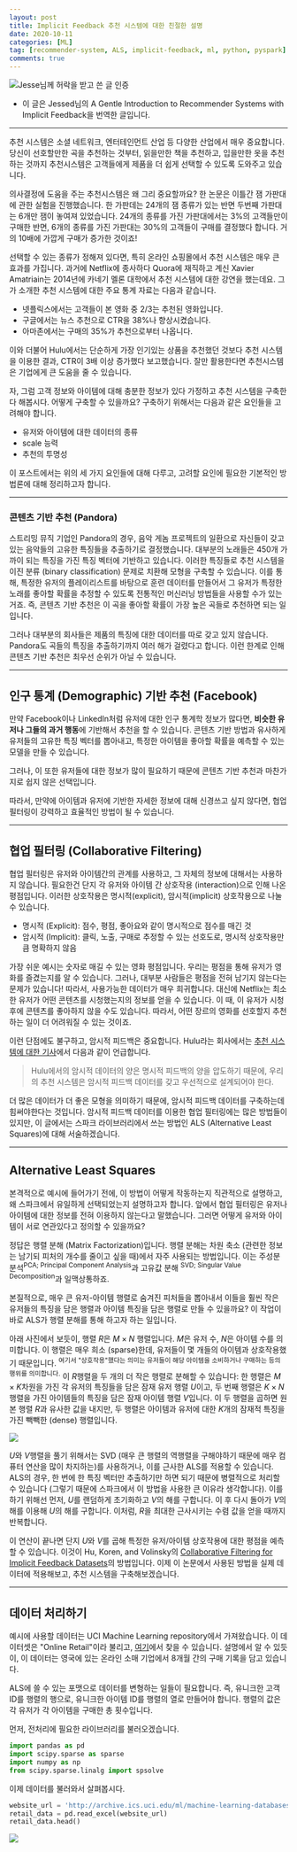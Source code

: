 ```yaml
---
layout: post
title: Implicit Feedback 추천 시스템에 대한 친절한 설명
date: 2020-10-11
categories: [ML]
tag: [recommender-system, ALS, implicit-feedback, ml, python, pyspark]
comments: true
---
```


![Jesse님께 허락을 받고 쓴 글 인증](../../images/jesse-allow.png)

* 이 글은 Jessed님의 A Gentle Introduction to Recommender Systems with Implicit Feedback을 번역한 글입니다.

---

추천 시스템은 소셜 네트워크, 엔터테인먼트 산업 등 다양한 산업에서 매우 중요합니다. 당신이 선호할만한 곡을 추천하는 것부터, 읽을만한 책을 추천하고, 입을만한 옷을 추천하는 것까지 추천시스템은 고객들에게 제품을 더 쉽게 선택할 수 있도록 도와주고 있습니다.

의사결정에 도움을 주는 추천시스템은 왜 그리 중요할까요? 한 논문은 이틀간 잼 가판대에 관한 실험을 진행했습니다. 한 가판데는 24개의 잼 종류가 있는 반면 두번째 가판대는 6개만 잼이 놓여져 있었습니다. 24개의 종류를 가진 가판대에서는 3%의 고객들만이 구매한 반면, 6개의 종류를 가진 가판대는 30%의 고객들이 구매를 결정했다 합니다. 거의 10배에 가깝게 구매가 증가한 것이죠!

선택할 수 있는 종류가 정해져 있다면, 특히 온라인 쇼핑몰에서 추천 시스템은 매우 큰 효과를 가집니다. 과거에 Netflix에 종사하다 Quora에 재직하고 계신 Xavier Amatriain는 2014년에 카네기 멜론 대학에서 추천 시스템에 대한 강연을 했는데요. 그가 소개한 추천 시스템에 대한 주요 통계 자료는 다음과 같습니다.
* 넷플릭스에서는 고객들이 본 영화 중 2/3는 추천된 영화입니다.
* 구글에서는 뉴스 추천으로 CTR을 38%나 향상시켰습니다.
* 아마존에서는 구매의 35%가 추천으로부터 나옵니다.

이와 더불어 Hulu에서는 단순하게 가장 인기있는 상품을 추천했던 것보다 추천 시스템을 이용한 결과, CTR이 3배 이상 증가했다 보고했습니다. 잘만 활용한다면 추천시스템은 기업에게 큰 도움을 줄 수 있습니다.

자, 그럼 고객 정보와 아이템에 대해 충분한 정보가 있다 가정하고 추천 시스템을 구축한다 해봅시다. 어떻게 구축할 수 있을까요? 구축하기 위해서는 다음과 같은 요인들을 고려해야 합니다.
* 유저와 아이템에 대한 데이터의 종류
* scale 능력
* 추천의 투명성

이 포스트에서는 위의 세 가지 요인들에 대해 다루고, 고려할 요인에 필요한 기본적인 방법론에 대해 정리하고자 합니다.

---
### 콘텐츠 기반 추천 (Pandora)

스트리밍 뮤직 기업인 Pandora의 경우, 음악 게놈 프로젝트의 일환으로 자신들이 갖고 있는 음악들의 고유한 특징들을 추출하기로 결정했습니다. 대부분의 노래들은 450개 가까이 되는 특징을 가진 특징 벡터에 기반하고 있습니다. 이러한 특징들로 추천 시스템을 이진 분류 (binary classification) 문제로 치환해 모형을 구축할 수 있습니다. 이를 통해, 특정한 유저의 플레이리스트를 바탕으로 훈련 데이터를 만들어서 그 유저가 특정한 노래를 좋아할 확률을 추정할 수 있도록 전통적인 머신러닝 방법들을 사용할 수가 있는거죠. 즉, 콘텐츠 기반 추천은 이 곡을 좋아할 확률이 가장 높은 곡들로 추천하면 되는 일입니다.

그러나 대부분의 회사들은 제품의 특징에 대한 데이터를 따로 갖고 있지 않습니다. Pandora도 곡들의 특징을 추출하기까지 여러 해가 걸렸다고 합니다. 이런 한계로 인해 콘텐츠 기반 추천은 최우선 순위가 아닐 수 있습니다.

---
## 인구 통계 (Demographic) 기반 추천 (Facebook)

만약 Facebook이나 LinkedIn처럼 유저에 대한 인구 통계학 정보가 많다면, **비슷한 유저나 그들의 과거 행동**에 기반해서 추천을 할 수 있습니다. 콘텐츠 기반 방법과 유사하게 유저들의 고유한 특징 벡터를 뽑아내고, 특정한 아이템을 좋아할 확률을 예측할 수 있는 모델을 만들 수 있습니다.

그러나, 이 또한 유저들에 대한 정보가 많이 필요하기 때문에 콘텐츠 기반 추천과 마찬가지로 쉽지 않은 선택입니다.

따라서, 만약에 아이템과 유저에 기반한 자세한 정보에 대해 신경쓰고 싶지 않다면, 협업 필터링이 강력하고 효율적인 방법이 될 수 있습니다.

---
## 협업 필터링 (Collaborative Filtering)

협업 필터링은 유저와 아이템간의 관계를 사용하고, 그 자체의 정보에 대해서는 사용하지 않습니다. 필요한건 단지 각 유저와 아이템 간 상호작용 (interaction)으로 인해 나온 평점입니다. 이러한 상호작용은 명시적(explicit), 암시적(implicit) 상호작용으로 나눌 수 있습니다.

* 명시적 (Explicit): 점수, 평점, 좋아요와 같이 명시적으로 점수를 매긴 것
* 암시적 (Implicit): 클릭, 노출, 구매로 추정할 수 있는 선호도로, 명시적 상호작용만큼 명확하지 않음

가장 쉬운 예시는 숫자로 매길 수 있는 영화 평점입니다. 우리는 평점을 통해 유저가 영화를 즐겼는지를 알 수 있습니다. 그러나, 대부분 사람들은 평점을 전혀 남기지 않는다는 문제가 있습니다! 따라서, 사용가능한 데이터가 매우 희귀합니다. 대신에 Netflix는 최소한 유저가 어떤 콘텐츠를 시청했는지의 정보를 얻을 수 있습니다. 이 때, 이 유저가 시청 후에 콘텐츠를 좋아하지 않을 수도 있습니다. 따라서, 어떤 장르의 영화를 선호할지 추천하는 일이 더 어려워질 수 있는 것이죠.

이런 단점에도 불구하고, 암시적 피드백은 중요합니다. Hulu라는 회사에서는 [추천 시스템에 대한 기사](http://tech.hulu.com/blog/2011/09/19/recommendation-system/)에서 다음과 같이 언급합니다.

> Hulu에서의 암시적 데이터의 양은 명시적 피드백의 양을 압도하기 때문에, 우리의 추천 시스템은 암시적 피드백 데이터를 갖고 우선적으로 설계되어야 한다.

더 많은 데이터가 더 좋은 모형을 의미하기 때문에, 암시적 피드백 데이터를 구축하는데 힘써야한다는 것입니다. 암시적 피드백 데이터를 이용한 협업 필터링에는 많은 방법들이 있지만, 이 글에서는 스파크 라이브러리에서 쓰는 방법인 ALS (Alternative Least Squares)에 대해 서술하겠습니다.

---
## Alternative Least Squares

본격적으로 예시에 들어가기 전에, 이 방법이 어떻게 작동하는지 직관적으로 설명하고, 왜 스파크에서 유일하게 선택되었는지 설명하고자 합니다. 앞에서 협업 필터링은 유저나 아이템에 대한 정보를 전혀 이용하지 않는다고 말했습니다. 그러면 어떻게 유저와 아이템이 서로 연관있다고 정의할 수 있을까요?

정답은 행렬 분해 (Matrix Factorization)입니다. 행렬 분해는 차원 축소 (관련한 정보는 남기되 피처의 개수를 줄이고 싶을 때)에서 자주 사용되는 방법입니다. 이는 주성분 분석<sup>PCA; Principal Component Analysis</sup>과 고유값 분해 <sup>SVD; Singular Value Decomposition</sup>과 일맥상통하죠.

본질적으로, 매우 큰 유저-아이템 행렬로 숨겨진 피처들을 뽑아내서 이들을 훨씬 작은 유저들의 특징을 담은 행렬과 아이템 특징을 담은 행렬로 만들 수 있을까요? 이 작업이 바로 ALS가 행렬 분해를 통해 하고자 하는 일입니다.

아래 사진에서 보듯이, 행렬 $R$은 $M \times N$ 행렬입니다. $M$은 유저 수, $N$은 아이템 수를 의미합니다. 이 행렬은 매우 희소 (sparse)한데, 유저들이 몇 개들의 아이템과 상호작용했기 때문입니다. <sup>여기서 "상호작용"했다는 의미는 유저들이 해당 아이템을 소비하거나 구매하는 등의 행위를 의미합니다.</sup> 이 $R$행렬을 두 개의 더 작은 행렬로 분해할 수 있습니다: 한 행렬은 $M\times K$차원을 가진 각 유저의 특징들을 담은 잠재 유저 행렬 $U$이고, 두 번째 행렬은 $K\times N$행렬을 가진 아이템들의 특징을 담은 잠재 아이템 행렬 $V$입니다. 이 두 행렬을 곱하면 원본 행렬 $R$과 유사한 값을 내지만, 두 행렬은 아이템과 유저에 대한 $K$개의 잠재적 특징을 가진 빽빽한 (dense) 행렬입니다.

![](../../images/als_matrix.png)

$U$와 $V$행렬을 풀기 위해서는 SVD (매우 큰 행렬의 역행렬을 구해야하기 때문에 매우 컴퓨터 연산을 많이 차지하는)를 사용하거나, 이를 근사한 ALS를 적용할 수 있습니다. ALS의 경우, 한 번에 한 특징 벡터만 추출하기만 하면 되기 때문에 병렬적으로 처리할 수 있습니다 (그렇기 때문에 스파크에서 이 방법을 사용한 큰 이유라 생각합니다). 이를 하기 위해선 먼저, $U$를 랜덤하게 초기화하고 $V$의 해를 구합니다. 이 후 다시 돌아가 $V$의 해를 이용해 $U$의 해를 구합니다. 이처럼, $R$을 최대한 근사시키는 수렴 값을 얻을 때까지 반복합니다.

이 연산이 끝나면 단지 $U$와 $V$를 곱해 특정한 유저/아이템 상호작용에 대한 평점을 예측할 수 있습니다. 이것이 Hu, Koren, and Volinsky의 [Collaborative Filtering for Implicit Feedback Datasets](http://yifanhu.net/PUB/cf.pdf)의 방법입니다. 이제 이 논문에서 사용된 방법을 실제 데이터에 적용해보고, 추천 시스템을 구축해보겠습니다.

---
## 데이터 처리하기

예시에 사용할 데이터는 UCI Machine Learning repository에서 가져왔습니다. 이 데이터셋은 "Online Retail"이라 불리고, [여기](https://archive.ics.uci.edu/ml/datasets/Online+Retail)에서 찾을 수 있습니다. 설명에서 알 수 있듯이, 이 데이터는 영국에 있는 온라인 소매 기업에서 8개월 간의 구매 기록을 담고 있습니다.

ALS에 쓸 수 있는 포맷으로 데이터를 변형하는 일들이 필요합니다. 즉, 유니크한 고객 ID를 행렬의 행으로, 유니크한 아이템 ID를 행렬의 열로 만들어야 합니다. 행렬의 값은 각 유저가 각 아이템을 구매한 총 횟수입니다.

먼저, 전처리에 필요한 라이브러리를 불러오겠습니다.

```python
import pandas as pd
import scipy.sparse as sparse
import numpy as np
from scipy.sparse.linalg import spsolve
```

이제 데이터를 불러와서 살펴봅시다.

```python
website_url = 'http://archive.ics.uci.edu/ml/machine-learning-databases/00352/Online%20Retail.xlsx'
retail_data = pd.read_excel(website_url)
retail_data.head()
```

![](../../images/implicit_retail.png)



